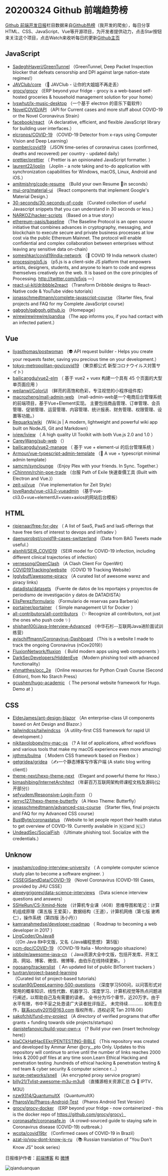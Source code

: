 # 20200324 Github 前端趋势榜

[Github 前端开发日报](https://qdkfweb.cn/c/news)栏目数据来自[Github热榜](https://github.qdkfweb.cn/)（我开发的爬虫），每日分享HTML、CSS、JavaScript、Vue等开源项目，为开发者提供动力，点击Star按钮来关注这个项目，点击Watch来收听每日的更新[Github主页](https://github.com/kujian/githubTrending)
## JavaScript

* [SadeghHayeri/GreenTunnel](https://github.com/SadeghHayeri/GreenTunnel) （GreenTunnel, Deep Packet Inspection blocker that defeats censorship and DPI against large nation-state regimes!）
* [JAVClub/core](https://github.com/JAVClub/core) （&#x1f51e; JAVClub - 让你的大姐姐不再走丢）
* [grocy/grocy](https://github.com/grocy/grocy) （ERP beyond your fridge - grocy is a web-based self-hosted groceries &amp; household management solution for your home）
* [lyswhut/lx-music-desktop](https://github.com/lyswhut/lx-music-desktop) （一个基于 electron 的音乐下载软件）
* [NovelCOVID/API](https://github.com/NovelCOVID/API) （API for Current cases and more stuff about COVID-19 or the Novel Coronavirus Strain）
* [facebook/react](https://github.com/facebook/react) （A declarative, efficient, and flexible JavaScript library for building user interfaces.）
* [elcronos/COVID-19](https://github.com/elcronos/COVID-19) （COVID-19 Detector from x-rays using Computer Vision and Deep Learning）
* [pomber/covid19](https://github.com/pomber/covid19) （JSON time-series of coronavirus cases (confirmed, deaths and recovered) per country - updated daily）
* [prettier/prettier](https://github.com/prettier/prettier) （
        Prettier is an opinionated JavaScript formatter.
      ）
* [laurent22/joplin](https://github.com/laurent22/joplin) （Joplin - a note taking and to-do application with synchronization capabilities for Windows, macOS, Linux, Android and iOS.）
* [amitmishrg/code-resume](https://github.com/amitmishrg/code-resume) （Build your own Resume &#x1f4d6;in seconds）
* [mui-org/material-ui](https://github.com/mui-org/material-ui) （React components that implement Google's Material Design.）
* [30-seconds/30-seconds-of-code](https://github.com/30-seconds/30-seconds-of-code) （Curated collection of useful Javascript snippets that you can understand in 30 seconds or less.）
* [NARKOZ/hacker-scripts](https://github.com/NARKOZ/hacker-scripts) （Based on a true story）
* [ethereum-oasis/baseline](https://github.com/ethereum-oasis/baseline) （The Baseline Protocol is an open source initiative that combines advances in cryptography, messaging, and blockchain to execute secure and private business processes at low cost via the public Ethereum Mainnet. The protocol will enable confidential and complex collaboration between enterprises without leaving any sensitive data on-chain）
* [someshkar/covid19india-network](https://github.com/someshkar/covid19india-network) （&#x1f52c; COVID 19 India network cluster）
* [processing/p5.js](https://github.com/processing/p5.js) （p5.js is a client-side JS platform that empowers artists, designers, students, and anyone to learn to code and express themselves creatively on the web. It is based on the core principles of Processing. <a href="http://twitter.com/p5xjs" rel="nofollow">http://twitter.com/p5xjs</a> —）
* [react-ui-kit/dribbble2react](https://github.com/react-ui-kit/dribbble2react) （Transform Dribbble designs to React-Native code &amp; YouTube video tutorials）
* [jonasschmedtmann/complete-javascript-course](https://github.com/jonasschmedtmann/complete-javascript-course) （Starter files, final projects and FAQ for my Complete JavaScript course）
* [gabgoh/gabgoh.github.io](https://github.com/gabgoh/gabgoh.github.io) （Homepage）
* [wirewirewirewire/pandoa](https://github.com/wirewirewirewire/pandoa) （The app informs you, if you had contact with an infected patient.）

## Vue

* [liyasthomas/postwoman](https://github.com/liyasthomas/postwoman) （&#x1f47d; API request builder - Helps you create your requests faster, saving you precious time on your development.）
* [tokyo-metropolitan-gov/covid19](https://github.com/tokyo-metropolitan-gov/covid19) （東京都公式 新型コロナウイルス対策サイト）
* [bailicangdu/vue2-elm](https://github.com/bailicangdu/vue2-elm) （
        基于 vue2 + vuex 构建一个具有 45 个页面的大型单页面应用
      ）
* [weilanwl/ColorUI](https://github.com/weilanwl/ColorUI) （鲜亮的高饱和色彩，专注视觉的小程序组件库）
* [macrozheng/mall-admin-web](https://github.com/macrozheng/mall-admin-web) （mall-admin-web是一个电商后台管理系统的前端项目，基于Vue+Element实现。 主要包括商品管理、订单管理、会员管理、促销管理、运营管理、内容管理、统计报表、财务管理、权限管理、设置等功能。）
* [Requarks/wiki](https://github.com/Requarks/wiki) （Wiki.js | A modern, lightweight and powerful wiki app built on NodeJS, Git and Markdown）
* [iview/iview](https://github.com/iview/iview) （
        A high quality UI Toolkit with both Vue.js 2.0 and 1.0
      ）
* [CareyWang/sub-web](https://github.com/CareyWang/sub-web) （）
* [bailicangdu/vue2-manage](https://github.com/bailicangdu/vue2-manage) （
        基于 vue + element-ui 的后台管理系统
      ）
* [Armour/vue-typescript-admin-template](https://github.com/Armour/vue-typescript-admin-template) （&#x1f596; A vue + typescript minimal admin template）
* [samcm/synclounge](https://github.com/samcm/synclounge) （Enjoy Plex with your friends. In Sync. Together.）
* [rChinnnn/rchin-poe-trade](https://github.com/rChinnnn/rchin-poe-trade) （台服 Path of Exile 快速查價工具 (Built with Electron and Vue.)）
* [zeit-ui/vue](https://github.com/zeit-ui/vue) （Vue implementation for Zeit Style）
* [loveRandy/vue-cli3.0-vueadmin](https://github.com/loveRandy/vue-cli3.0-vueadmin) （基于vue-cli3.0+vue+elementUI+vuex+axios的网站后台模板）

## HTML

* [ripienaar/free-for-dev](https://github.com/ripienaar/free-for-dev) （
        A list of SaaS, PaaS and IaaS offerings that have free tiers of interest to devops and infradev
      ）
* [daenuprobst/covid19-cases-switzerland](https://github.com/daenuprobst/covid19-cases-switzerland) （Data from BAG Tweets made useful.）
* [alsnhll/SEIR_COVID19](https://github.com/alsnhll/SEIR_COVID19) （SEIR model for COVID-19 infection, including different clinical trajectories of infection）
* [vernesong/OpenClash](https://github.com/vernesong/OpenClash) （A Clash Client For OpenWrt）
* [COVID19Tracking/website](https://github.com/COVID19Tracking/website) （COVID 19 Tracking Website）
* [Igglybuff/awesome-piracy](https://github.com/Igglybuff/awesome-piracy) （A curated list of awesome warez and piracy links）
* [datadista/datasets](https://github.com/datadista/datasets) （Fuente de datos de los reportajes y proyectos de periodismo de investigación y datos de DATADISTA）
* [ElisPerez/formulario](https://github.com/ElisPerez/formulario) （Formulario de reservas para Barbería）
* [portainer/portainer](https://github.com/portainer/portainer) （
        Simple management UI for Docker
      ）
* [all-contributors/all-contributors](https://github.com/all-contributors/all-contributors) （✨ Recognize all contributors, not just the ones who push code ✨）
* [shishan100/Java-Interview-Advanced](https://github.com/shishan100/Java-Interview-Advanced) （中华石杉--互联网Java进阶面试训练营）
* [avischiffmann/Coronavirus-Dashboard](https://github.com/avischiffmann/Coronavirus-Dashboard) （This is a website I made to track the ongoing Coronavirus (nCov2019)）
* [FluxionNetwork/fluxion](https://github.com/FluxionNetwork/fluxion) （
        Build modern apps using web components
      ）
* [DarkSecDevelopers/HiddenEye](https://github.com/DarkSecDevelopers/HiddenEye) （Modern phishing tool with advanced functionality）
* [ehmatthes/pcc_2e](https://github.com/ehmatthes/pcc_2e) （Online resources for Python Crash Course (Second Edition), from No Starch Press）
* [gcushen/hugo-academic](https://github.com/gcushen/hugo-academic) （
        The personal website framework for Hugo. Demo at
      ）

## CSS

* [ElderJames/ant-design-blazor](https://github.com/ElderJames/ant-design-blazor) （An enterprise-class UI components based on Ant Design and Blazor.）
* [tailwindcss/tailwindcss](https://github.com/tailwindcss/tailwindcss) （A utility-first CSS framework for rapid UI development.）
* [nikitavoloboev/my-mac-os](https://github.com/nikitavoloboev/my-mac-os) （? A list of applications, alfred workflows and various tools that make my macOS experience even more amazing）
* [jgthms/bulma](https://github.com/jgthms/bulma) （
        Modern CSS framework based on Flexbox
      ）
* [getgridea/gridea](https://github.com/getgridea/gridea) （✍️一个静态博客写作客户端 (A static blog writing client)）
* [theme-next/hexo-theme-next](https://github.com/theme-next/hexo-theme-next) （Elegant and powerful theme for Hexo.）
* [bjmashibing/InternetArchitect](https://github.com/bjmashibing/InternetArchitect) （年薪百万互联网架构师课程文档及源码(公开部分)）
* [sefyudem/Responsive-Login-Form](https://github.com/sefyudem/Responsive-Login-Form) （）
* [jerryc127/hexo-theme-butterfly](https://github.com/jerryc127/hexo-theme-butterfly) （A Hexo Theme: Butterfly）
* [jonasschmedtmann/advanced-css-course](https://github.com/jonasschmedtmann/advanced-css-course) （Starter files, final projects and FAQ for my Advanced CSS course）
* [BustByte/coronastatus](https://github.com/BustByte/coronastatus) （Website to let people report their health status to get overview of COVID-19. Currently available in &#x1f1f3;&#x1f1f4;and &#x1f1f3;&#x1f1f1;）
* [UndeadSec/SocialFish](https://github.com/UndeadSec/SocialFish) （Ultimate phishing tool. Socialize with the credentials.）

## Unknow

* [jwasham/coding-interview-university](https://github.com/jwasham/coding-interview-university) （
        A complete computer science study plan to become a software engineer.
      ）
* [CSSEGISandData/COVID-19](https://github.com/CSSEGISandData/COVID-19) （Novel Coronavirus (COVID-19) Cases, provided by JHU CSSE）
* [alexeygrigorev/data-science-interviews](https://github.com/alexeygrigorev/data-science-interviews) （Data science interview questions and answers）
* [SSHeRun/CS-Xmind-Note](https://github.com/SSHeRun/CS-Xmind-Note) （计算机专业课（408）思维导图和笔记：计算机组成原理（第五版 王爱英），数据结构（王道），计算机网络（第七版 谢希仁），操作系统（第四版 汤小丹））
* [kamranahmedse/developer-roadmap](https://github.com/kamranahmedse/developer-roadmap) （
        Roadmap to becoming a web developer in 2017
      ）
* [LingCoder/OnJava8](https://github.com/LingCoder/OnJava8) （《On Java 8》中文版，又名《Java编程思想》 第5版）
* [pcm-dpc/COVID-19](https://github.com/pcm-dpc/COVID-19) （COVID-19 Italia - Monitoraggio situazione）
* [jobbole/awesome-java-cn](https://github.com/jobbole/awesome-java-cn) （
        Java资源大全中文版，包括开发库、开发工具、网站、博客、微信、微博等，由伯乐在线持续更新。
      ）
* [ngosang/trackerslist](https://github.com/ngosang/trackerslist) （
        An updated list of public BitTorrent trackers
      ）
* [tuvtran/project-based-learning](https://github.com/tuvtran/project-based-learning) （Curated list of project-based tutorials）
* [scutan90/DeepLearning-500-questions](https://github.com/scutan90/DeepLearning-500-questions) （深度学习500问，以问答形式对常用的概率知识、线性代数、机器学习、深度学习、计算机视觉等热点问题进行阐述，以帮助自己及有需要的读者。 全书分为15个章节，近20万字。由于水平有限，书中不妥之处恳请广大读者批评指正。 未完待续............ 如有意合作，联系scutjy2015@163.com 版权所有，违权必究 Tan 2018.06）
* [sakofchit/fund-my-project](https://github.com/sakofchit/fund-my-project) （A directory of verified programs that offer grants + funding towards side projects/startups）
* [danistefanovic/build-your-own-x](https://github.com/danistefanovic/build-your-own-x) （? Build your own (insert technology here)）
* [blaCCkHatHacEEkr/PENTESTING-BIBLE](https://github.com/blaCCkHatHacEEkr/PENTESTING-BIBLE) （This repository was created and developed by Ammar Amer @cry__pto Only. Updates to this repository will continue to arrive until the number of links reaches 2000 links &amp; 2000 pdf files at any time soon.Learn Ethical Hacking and penetration testing .hundreds of ethical hacking &amp; penetration testing &amp; red team &amp; cyber security &amp; computer science r…）
* [surge-networks/snell](https://github.com/surge-networks/snell) （An encrypted proxy service program）
* [billy21/Tvlist-awesome-m3u-m3u8](https://github.com/billy21/Tvlist-awesome-m3u-m3u8) （直播源相关资源汇总 &#x1f4fa; &#x1f4af; IPTV、M3U）
* [nzw9314/QuantumultX](https://github.com/nzw9314/QuantumultX) （QuantumultX）
* [PharosVip/Pharos-Android-Test](https://github.com/PharosVip/Pharos-Android-Test) （Pharos Android Test Version）
* [grocy/grocy-docker](https://github.com/grocy/grocy-docker) （ERP beyond your fridge - now containerized - this is the docker repo of https://github.com/grocy/grocy）
* [coronasafe/coronasafe.in](https://github.com/coronasafe/coronasafe.in) （A crowd-sourced guide to staying safe in Coronavirus disease (COVID-19) outbreak.）
* [wcota/covid19br](https://github.com/wcota/covid19br) （Confirmed cases of COVID-19 in Brazil）
* [azat-io/you-dont-know-js-ru](https://github.com/azat-io/you-dont-know-js-ru) （&#x1f4da; Russian translation of "You Don't Know JS" book series）


日报维护作者：[前端博客](https://qdkfweb.cn/) 和 [微博](https://qdkfweb.cn/go/weibo)

![qianduanquan](https://user-images.githubusercontent.com/3055447/38468989-651132ac-3b80-11e8-8e6b-15122322a9d7.png)
